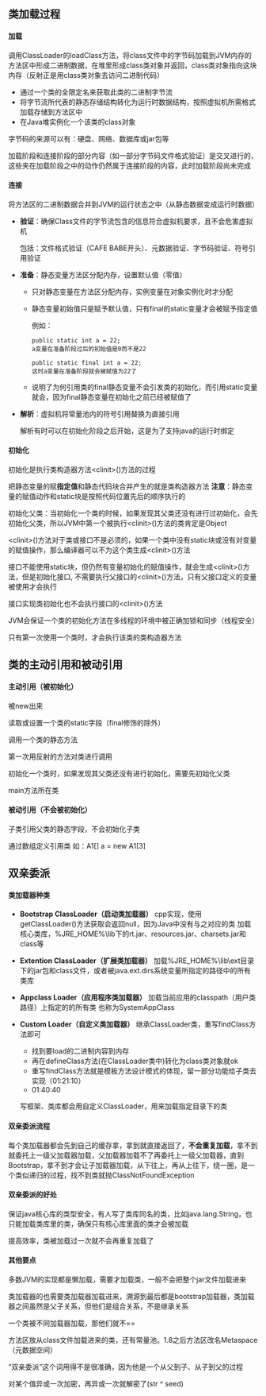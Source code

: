 ## 类加载过程

#### 加载

调用ClassLoader的loadClass方法，将class文件中的字节码加载到JVM内存的方法区中形成二进制数据，在堆里形成class类对象并返回，class类对象指向这块内存（反射正是用class类对象去访问二进制代码）

- 通过一个类的全限定名来获取此类的二进制字节流
- 将字节流所代表的静态存储结构转化为运行时数据结构，按照虚拟机所需格式加载存储到方法区中
- 在Java堆实例化一个该类的class对象

字节码的来源可以有：硬盘、网络、数据库或jar包等

加载阶段和连接阶段的部分内容（如一部分字节码文件格式验证）是交叉进行的，这些夹在加载阶段之中的动作仍然属于连接阶段的内容，此时加载阶段尚未完成



#### 连接

将方法区的二进制数据合并到JVM的运行状态之中（从静态数据变成运行时数据）

- **验证**：确保Class文件的字节流包含的信息符合虚拟机要求，且不会危害虚拟机

  包括：文件格式验证（CAFE BABE开头）、元数据验证、字节码验证、符号引用验证

- **准备**：静态变量方法区分配内存，设置默认值（零值）

  - 只对静态变量在方法区分配内存，实例变量在对象实例化时才分配

  - 静态变量初始值只是赋予默认值，只有final的static变量才会被赋予指定值

    例如：

    ```
    public static int a = 22;  
    a变量在准备阶段过后的初始值是0而不是22
    
    public static final int a = 22;  
    这时a变量在准备阶段就会被赋值为22了
    ```

  - 说明了为何引用类的final静态变量不会引发类的初始化，而引用static变量就会，因为final静态变量在初始化之前已经被赋值了

- **解析**：虚拟机将常量池内的符号引用替换为直接引用

  解析有时可以在初始化阶段之后开始，这是为了支持java的运行时绑定
  
  

#### 初始化

初始化是执行类构造器方法<clinit\>()方法的过程

把静态变量的赋**指定值**和静态代码块合并产生的就是类构造器方法
**注意**：静态变量的赋值动作和static块是按照代码位置先后的顺序执行的

初始化父类：当初始化一个类的时候，如果发现其父类还没有进行过初始化，会先初始化父类，所以JVM中第一个被执行<clinit\>()方法的类肯定是Object

<clinit\>()方法对于类或接口不是必须的，如果一个类中没有static块或没有对变量的赋值操作，那么编译器可以不为这个类生成<clinit\>()方法

接口不能使用static块，但仍然有变量初始化的赋值操作，就会生成<clinit\>()方法，但是初始化接口, 不需要执行父接口的<clinit\>()方法，只有父接口定义的变量被使用才会执行

接口实现类初始化也不会执行接口的<clinit\>()方法

JVM会保证一个类的初始化方法在多线程的环境中被正确加锁和同步（线程安全）

只有第一次使用一个类时，才会执行该类的类构造器方法





## 类的主动引用和被动引用

#### 主动引用（被初始化）

被new出来

读取或设置一个类的static字段（final修饰的除外）

调用一个类的静态方法

第一次用反射的方法对类进行调用

初始化一个类时，如果发现其父类还没有进行初始化，需要先初始化父类

main方法所在类



#### 被动引用（不会被初始化）

子类引用父类的静态字段，不会初始化子类 

通过数组定义引用类    如：A1[] a = new A1[3]





## 双亲委派

#### 类加载器种类

- **Bootstrap ClassLoader（启动类加载器）**
  cpp实现，使用getClassLoader()方法获取会返回null，因为Java中没有与之对应的类
  加载核心类库，%JRE_HOME%\lib下的rt.jar、resources.jar、charsets.jar和class等

- **Extention ClassLoader（扩展类加载器）**
  加载%JRE_HOME%\lib\ext目录下的jar包和class文件，或者被java.ext.dirs系统变量所指定的路径中的所有类库

- **Appclass Loader（应用程序类加载器）**
  加载当前应用的classpath（用户类路径）上指定的的所有类
  也称为SystemAppClass
  
- **Custom Loader（自定义类加载器）**
  继承ClassLoader类，重写findClass方法即可

  - 找到要load的二进制内容到内存
  - 再在defineClass方法(在ClassLoader类中)转化为class类对象就ok
  - 重写findClass方法就是模板方法设计模式的体现，留一部分功能给子类去实现（01:21:10）
  - 01:40:40

  写框架、类库都会用自定义ClassLoader，用来加载指定目录下的类
  
  
  

#### 双亲委派流程

每个类加载器都会先到自己的缓存拿，拿到就直接返回了，**不会重复加载**，拿不到就委托上一级父加载器加载，父加载器加载不了再委托上一级父加载器，直到Bootstrap，拿不到才会让子加载器加载，从下往上，再从上往下，绕一圈，是一个类似递归的过程，找不到类就抛ClassNotFoundException



#### 双亲委派的好处

保证java核心库的类型安全，有人写了类库同名的类，比如java.lang.String，也只能加载类库里的类，确保只有核心库里面的类才会被加载

提高效率，类被加载过一次就不会再重复加载了



#### 其他要点

多数JVM的实现都是懒加载，需要才加载类，一般不会把整个jar文件加载进来

类加载器的也需要类加载器加载进来，溯源到最后都是bootstrap加载器，类加载器之间虽然是父子关系，但他们是组合关系，不是继承关系

一个类被不同加载器加载，那他们就不==

方法区放从class文件加载进来的类，还有常量池。1.8之后方法区改名Metaspace（元数据空间）

“双亲委派”这个词用得不是很准确，因为他是一个从父到子、从子到父的过程

对某个值异或一次加密，再异或一次就解密了(str ^ seed)
